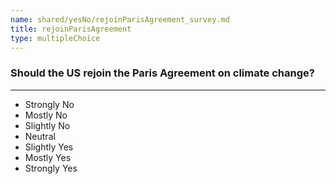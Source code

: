 ```yaml
---
name: shared/yesNo/rejoinParisAgreement_survey.md
title: rejoinParisAgreement
type: multipleChoice
---
```


### Should the US rejoin the Paris Agreement on climate change?

---

- Strongly No
- Mostly No
- Slightly No
- Neutral
- Slightly Yes
- Mostly Yes
- Strongly Yes

